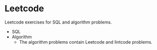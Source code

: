 # Leetcode
Leetcode exercises for SQL and algorithm problems.
* SQL
* Algorithm
    * The algorithm problems contain Leetcode and lintcode problems.
